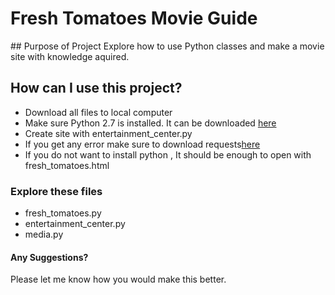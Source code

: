 # Fresh Tomatoes Movie Guide

## Purpose of Project
Explore how to use Python classes and make a movie site with knowledge aquired.

## How can I use this project?
* Download all files to local computer
* Make sure Python 2.7 is installed. It can be downloaded [here](https://www.python.org/download/releases/2.7/)
* Create site with entertainment_center.py
* If you get any error make sure to download requests[here](http://docs.python-requests.org/en/latest/)
* If you do not want to install python , It should be enough to open with fresh_tomatoes.html

### Explore these files
* fresh_tomatoes.py
* entertainment_center.py
* media.py

#### Any Suggestions?
Please let me know how you would make this better.
